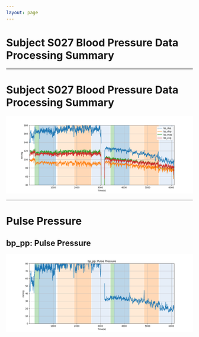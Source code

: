 ```yaml
---
layout: page
---
```


# Subject S027 Blood Pressure Data Processing Summary




---
# Subject S027 Blood Pressure Data Processing Summary

![Subject S027 Blood Pressure Data Processing Summary - Overlay](images/S027_bp_features_overlay.png)

---
# Pulse Pressure

## bp_pp: Pulse Pressure
![bp_pp: Pulse Pressure](images/S027_bp_features_bp_pp.png)
